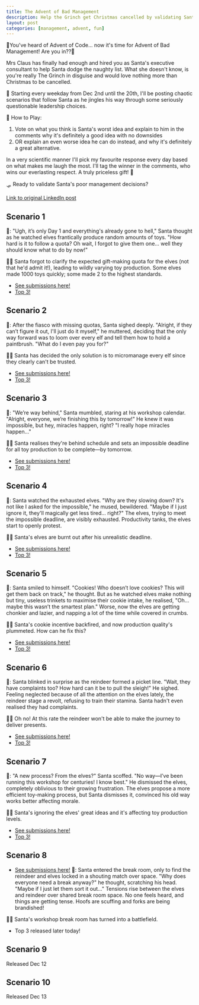 ```yaml
---
title: The Advent of Bad Management
description: Help the Grinch get Christmas cancelled by validating Santa's bad management choices.
layout: post
categories: [management, advent, fun]
---
```


🎄You've heard of Advent of Code... now it's time for Advent of Bad Management! Are you in??🎄

Mrs Claus has finally had enough and hired you as Santa's executive consultant to help Santa dodge the naughty list. What she doesn't know, is you're really The Grinch in disguise and would love nothing more than Christmas to be cancelled.

🔔 Starting every weekday from Dec 2nd until the 20th, I'll be posting chaotic scenarios that follow Santa as he jingles his way through some seriously questionable leadership choices.

🎅 How to Play:
1. Vote on what you think is Santa's worst idea and explain to him in the comments why it's definitely a good idea with no downsides
3. OR explain an even worse idea he can do instead, and why it's definitely a great alternative.

In a very scientific manner I'll pick my favourite response every day based on what makes me laugh the most. I'll tag the winner in the comments, who wins our everlasting respect. A truly priceless gift! 🎁

🛷 Ready to validate Santa's poor management decisions?

[Link to original LinkedIn post](https://www.linkedin.com/feed/update/urn:li:activity:7267880468044255232/)

## Scenario 1

🎅: "Ugh, it’s only Day 1 and everything's already gone to hell," Santa thought as he watched elves frantically produce random amounts of toys. "How hard is it to follow a quota? Oh wait, I forgot to give them one… well they should know what to do by now!"

🤦‍♀️ Santa forgot to clarify the expected gift-making quota for the elves (not that he'd admit it!), leading to wildly varying toy production. Some elves made 1000 toys quickly; some made 2 to the highest standards.

* [See submissions here!](https://www.linkedin.com/feed/update/urn:li:activity:7269275673981071361/)
* [Top 3!](https://www.linkedin.com/posts/outragedpinkracoon_adventofbadmanagement-festivefun-management-activity-7269442677656489985-Oslv)

## Scenario 2
🎅: After the fiasco with missing quotas, Santa sighed deeply. "Alright, if they can’t figure it out, I'll just do it myself," he muttered, deciding that the only way forward was to loom over every elf and tell them how to hold a paintbrush. "What do I even pay you for?"

🤦‍♀️ Santa has decided the only solution is to micromanage every elf since they clearly can't be trusted.

* [See submissions here!](https://www.linkedin.com/posts/outragedpinkracoon_adventofbadmanagement-festivefun-management-activity-7269648005979377667-fi1w?utm_source=share&utm_medium=member_desktop)
* [Top 3!](https://www.linkedin.com/feed/update/urn:li:activity:7269812867544109056/)

## Scenario 3
🎅: "We’re way behind," Santa mumbled, staring at his workshop calendar. "Alright, everyone, we’re finishing this by tomorrow!" He knew it was impossible, but hey, miracles happen, right? "I really hope miracles happen..." 

🤦‍♀️ Santa realises they're behind schedule and sets an impossible deadline for all toy production to be complete—by tomorrow.

* [See submissions here!](https://www.linkedin.com/posts/outragedpinkracoon_adventofbadmanagement-festivefun-management-activity-7270004685858578433-B3h6?utm_source=share&utm_medium=member_desktop)
* [Top 3!](https://www.linkedin.com/feed/update/urn:li:share:7270141042966835203/)

## Scenario 4
🎅: Santa watched the exhausted elves. "Why are they slowing down? It's not like I asked for the impossible," he mused, bewildered. "Maybe if I just ignore it, they'll magically get less tired... right?" The elves, trying to meet the impossible deadline, are visibly exhausted. Productivity tanks, the elves start to openly protest.

🤦‍♀️ Santa's elves are burnt out after his unrealistic deadline.

* [See submissions here!](https://www.linkedin.com/feed/update/urn:li:activity:7270363660512854016/)
* [Top 3!](https://www.linkedin.com/feed/update/urn:li:activity:7270534516031512576/)

## Scenario 5
🎅: Santa smiled to himself. "Cookies! Who doesn’t love cookies? This will get them back on track," he thought. But as he watched elves make nothing but tiny, useless trinkets to maximise their cookie intake, he realised, "Oh... maybe this wasn’t the smartest plan." Worse, now the elves are getting chonkier and lazier, and napping a lot of the time while covered in crumbs.

🤦‍♀️ Santa's cookie incentive backfired, and now production quality's plummeted. How can he fix this?

* [See submissions here!](https://www.linkedin.com/feed/update/urn:li:activity:7270739297299845121/)
* [Top 3!](https://www.linkedin.com/feed/update/urn:li:activity:7270897946445975552/)

## Scenario 6

🎅: Santa blinked in surprise as the reindeer formed a picket line. "Wait, they have complaints too? How hard can it be to pull the sleigh!" He sighed. Feeling neglected because of all the attention on the elves lately, the reindeer stage a revolt, refusing to train their stamina. Santa hadn't even realised they had complaints.

🤦‍♀️ Oh no! At this rate the reindeer won't be able to make the journey to deliver presents.

* [See submissions here!](https://www.linkedin.com/feed/update/urn:li:activity:7271813667967406080/)
* [Top 3!](https://www.linkedin.com/feed/update/urn:li:share:7272003384981835777/)

## Scenario 7
🎅:  "A new process? From the elves?" Santa scoffed. "No way—I’ve been running this workshop for centuries! I know best." He dismissed the elves, completely oblivious to their growing frustration. The elves propose a more efficient toy-making process, but Santa dismisses it, convinced his old way works better affecting morale.

🤦‍♀️ Santa's ignoring the elves' great ideas and it's affecting toy production levels.


* [See submissions here!](https://www.linkedin.com/posts/outragedpinkracoon_management-leadership-adventofbadmanagement-activity-7272184465005674498-tpsh?utm_source=share&utm_medium=member_desktop)
* [Top 3!](https://www.linkedin.com/feed/update/urn:li:share:7272328293821952000/)

## Scenario 8
* [See submissions here!](https://www.linkedin.com/feed/update/urn:li:activity:7272550692165189632/)
🎅: Santa entered the break room, only to find the reindeer and elves locked in a shouting match over space. "Why does everyone need a break anyway?" he thought, scratching his head. "Maybe if I just let them sort it out..." Tensions rise between the elves and reindeer over shared break room space. No one feels heard, and things are getting tense. Hoofs are scuffing and forks are being brandished!

🤦‍♀️ Santa's workshop break room has turned into a battlefield.
* Top 3 released later today!


## Scenario 9
Released Dec 12

## Scenario 10
Released Dec 13

